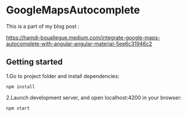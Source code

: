 # GoogleMapsAutocomplete

This is a part of my blog post :

https://hamdi-bouallegue.medium.com/integrate-google-maps-autocomplete-with-angular-angular-material-5ee6c31946c2

## Getting started

1.Go to project folder and install dependencies:

 ```
 npm install
 ```

2.Launch development server, and open localhost:4200 in your browser:

 ```
 npm start
 ```
